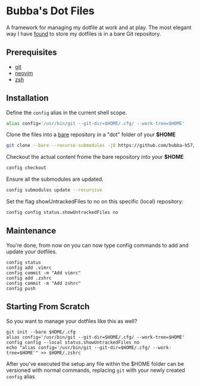 Bubba's Dot Files
=================

A framework for managing my dotfile at work and at play. The most elegant way I have [found][5] to store my dotfiles is in a bare Git repository.

Prerequisites
-------------
- [git][1]
- [neovim][2]
- [zsh][3]

Installation
------------

Define the `config` alias in the current shell scope.
```sh
alias config='/usr/bin/git --git-dir=$HOME/.cfg/ --work-tree=$HOME'
```

Clone the files into a [bare][4] repository in a "dot" folder of your **$HOME**
```sh
git clone --bare --recurse-submodules -j8 https://github.com/bubba-h57/dotfiles.git $HOME/.cfg
```

Checkout the actual content frome the bare repository into your **$HOME**
```sh
config checkout
```

Ensure all the submodules are updated.
```sh
config submodules update --recursive
```

Set the flag showUntrackedFiles to no on this specific (local) repository:
```sh
config config status.showUntrackedFiles no
```

Maintenance
-----------
You're done, from now on you can now type config commands to add and update your dotfiles.
```
config status
config add .vimrc
config commit -m "Add vimrc"
config add .zshrc
config commit -m "Add zshrc"
config push
```

Starting From Scratch
---------------------
So you want to manage your dotfiles like this as well?
```
git init --bare $HOME/.cfg
alias config='/usr/bin/git --git-dir=$HOME/.cfg/ --work-tree=$HOME'
config config --local status.showUntrackedFiles no
echo "alias config='/usr/bin/git --git-dir=$HOME/.cfg/ --work-tree=$HOME'" >> $HOME/.zshrc
```
After you've executed the setup any file within the $HOME folder can be versioned with normal commands, replacing `git` with your newly created `config` alias

[1]: https://git-scm.com/
[2]: https://neovim.io/
[3]: http://www.zsh.org/
[4]: http://www.saintsjd.com/2011/01/what-is-a-bare-git-repository/
[5]: https://developer.atlassian.com/blog/2016/02/best-way-to-store-dotfiles-git-bare-repo/
